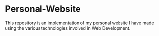 # Personal-Website

This repository is an implementation of my personal website I have made using the various technologies
involved in Web Development.